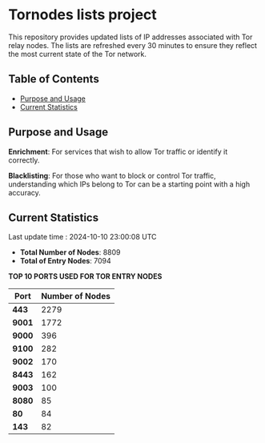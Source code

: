 # Tornodes lists project

This repository provides updated lists of IP addresses associated with Tor relay nodes. The lists are refreshed every 30 minutes to ensure they reflect the most current state of the Tor network.

## Table of Contents

- [Purpose and Usage](#purpose-and-usage)
- [Current Statistics](#current-statistics)


## Purpose and Usage

**Enrichment**: For services that wish to allow Tor traffic or identify it correctly.

**Blacklisting**: For those who want to block or control Tor traffic, understanding which IPs belong to Tor can be a starting point with a high accuracy.

## Current Statistics

Last update time : 2024-10-10 23:00:08 UTC

- **Total Number of Nodes**: 8809
- **Total of Entry Nodes**: 7094

**TOP 10 PORTS USED FOR TOR ENTRY NODES**

| **Port** | **Number of Nodes** |
|------|-----------------|
| **443**   | 2279  |
| **9001**   | 1772  |
| **9000**   | 396  |
| **9100**   | 282  |
| **9002**   | 170  |
| **8443**   | 162  |
| **9003**   | 100  |
| **8080**   | 85  |
| **80**   | 84  |
| **143**   | 82  |


